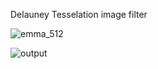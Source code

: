 Delauney Tesselation image filter


![emma_512](https://user-images.githubusercontent.com/3598240/234775629-a062dcbc-c031-401d-9ff4-a9184972dd0e.png)


![output](https://user-images.githubusercontent.com/3598240/234775999-390ee40f-3ec0-40cf-8ce2-131316b3e73a.png)
